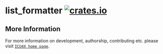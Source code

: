 # list_formatter [![crates.io](http://meritbadge.herokuapp.com/list_formatter)](https://crates.io/crates/list_formatter)



## More Information

For more information on development, authorship, contributing etc. please visit [`ICU4X home page`](https://github.com/unicode-org/icu4x).
